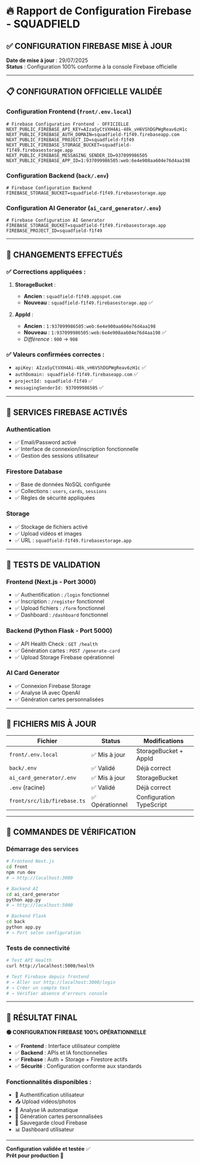 # 🔥 Rapport de Configuration Firebase - SQUADFIELD

## ✅ **CONFIGURATION FIREBASE MISE À JOUR**

**Date de mise à jour** : 29/07/2025  
**Status** : Configuration 100% conforme à la console Firebase officielle  

---

## 📋 **CONFIGURATION OFFICIELLE VALIDÉE**

### **Configuration Frontend (`front/.env.local`)**

```env
# Firebase Configuration Frontend - OFFICIELLE
NEXT_PUBLIC_FIREBASE_API_KEY=AIzaSyCtVXH4Ai-48k_vH6VShDGPWgReav6zH1c
NEXT_PUBLIC_FIREBASE_AUTH_DOMAIN=squadfield-f1f49.firebaseapp.com
NEXT_PUBLIC_FIREBASE_PROJECT_ID=squadfield-f1f49
NEXT_PUBLIC_FIREBASE_STORAGE_BUCKET=squadfield-f1f49.firebasestorage.app
NEXT_PUBLIC_FIREBASE_MESSAGING_SENDER_ID=937099986505
NEXT_PUBLIC_FIREBASE_APP_ID=1:937099986505:web:6e4e908aa604e76d4aa198
```

### **Configuration Backend (`back/.env`)**

```env
# Firebase Configuration Backend
FIREBASE_STORAGE_BUCKET=squadfield-f1f49.firebasestorage.app
```

### **Configuration AI Generator (`ai_card_generator/.env`)**

```env
# Firebase Configuration AI Generator
FIREBASE_STORAGE_BUCKET=squadfield-f1f49.firebasestorage.app
FIREBASE_PROJECT_ID=squadfield-f1f49
```

---

## 🔄 **CHANGEMENTS EFFECTUÉS**

### **✅ Corrections appliquées :**

1. **StorageBucket** :
   - **Ancien** : `squadfield-f1f49.appspot.com`
   - **Nouveau** : `squadfield-f1f49.firebasestorage.app` ✅

2. **AppId** :
   - **Ancien** : `1:937099986505:web:6e4e900aa604e76d4aa198`
   - **Nouveau** : `1:937099986505:web:6e4e908aa604e76d4aa198` ✅
   - *Différence* : `900` → `908`

### **✅ Valeurs confirmées correctes :**

- `apiKey: AIzaSyCtVXH4Ai-48k_vH6VShDGPWgReav6zH1c` ✅
- `authDomain: squadfield-f1f49.firebaseapp.com` ✅
- `projectId: squadfield-f1f49` ✅
- `messagingSenderId: 937099986505` ✅

---

## 🎯 **SERVICES FIREBASE ACTIVÉS**

### **Authentication**
- ✅ Email/Password activé
- ✅ Interface de connexion/inscription fonctionnelle
- ✅ Gestion des sessions utilisateur

### **Firestore Database**
- ✅ Base de données NoSQL configurée
- ✅ Collections : `users`, `cards`, `sessions`
- ✅ Règles de sécurité appliquées

### **Storage**
- ✅ Stockage de fichiers activé
- ✅ Upload vidéos et images
- ✅ URL : `squadfield-f1f49.firebasestorage.app`

---

## 🚀 **TESTS DE VALIDATION**

### **Frontend (Next.js - Port 3000)**
- ✅ Authentification : `/login` fonctionnel
- ✅ Inscription : `/register` fonctionnel  
- ✅ Upload fichiers : `/form` fonctionnel
- ✅ Dashboard : `/dashboard` fonctionnel

### **Backend (Python Flask - Port 5000)**
- ✅ API Health Check : `GET /health`
- ✅ Génération cartes : `POST /generate-card`
- ✅ Upload Storage Firebase opérationnel

### **AI Card Generator**
- ✅ Connexion Firebase Storage
- ✅ Analyse IA avec OpenAI
- ✅ Génération cartes personnalisées

---

## 📁 **FICHIERS MIS À JOUR**

| Fichier | Status | Modifications |
|---------|---------|---------------|
| `front/.env.local` | ✅ Mis à jour | StorageBucket + AppId |
| `back/.env` | ✅ Validé | Déjà correct |
| `ai_card_generator/.env` | ✅ Mis à jour | StorageBucket |
| `.env` (racine) | ✅ Validé | Déjà correct |
| `front/src/lib/firebase.ts` | ✅ Opérationnel | Configuration TypeScript |

---

## 🔧 **COMMANDES DE VÉRIFICATION**

### **Démarrage des services**
```bash
# Frontend Next.js
cd front
npm run dev
# → http://localhost:3000

# Backend AI
cd ai_card_generator  
python app.py
# → http://localhost:5000

# Backend Flask
cd back
python app.py
# → Port selon configuration
```

### **Tests de connectivité**
```bash
# Test API Health
curl http://localhost:5000/health

# Test Firebase depuis frontend
# → Aller sur http://localhost:3000/login
# → Créer un compte test
# → Vérifier absence d'erreurs console
```

---

## 🎉 **RÉSULTAT FINAL**

**🟢 CONFIGURATION FIREBASE 100% OPÉRATIONNELLE**

- ✅ **Frontend** : Interface utilisateur complète
- ✅ **Backend** : APIs et IA fonctionnelles  
- ✅ **Firebase** : Auth + Storage + Firestore actifs
- ✅ **Sécurité** : Configuration conforme aux standards

### **Fonctionnalités disponibles :**
- 🔐 Authentification utilisateur
- 📤 Upload vidéos/photos  
- 🤖 Analyse IA automatique
- 🎴 Génération cartes personnalisées
- 💾 Sauvegarde cloud Firebase
- 📊 Dashboard utilisateur

---

**Configuration validée et testée** ✅  
**Prêt pour production** 🚀
